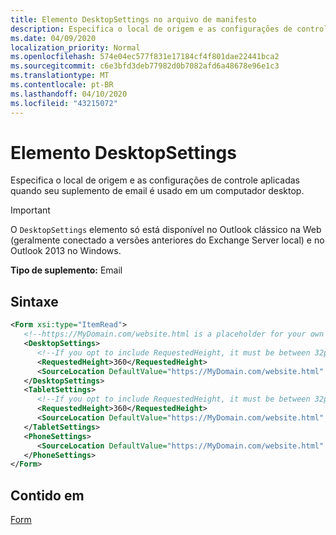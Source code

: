 ```yaml
---
title: Elemento DesktopSettings no arquivo de manifesto
description: Especifica o local de origem e as configurações de controle aplicadas quando seu suplemento de email é usado em um computador desktop.
ms.date: 04/09/2020
localization_priority: Normal
ms.openlocfilehash: 574e04ec577f831e17184cf4f801dae22441bca2
ms.sourcegitcommit: c6e3bfd3deb77982d0b7082afd6a48678e96e1c3
ms.translationtype: MT
ms.contentlocale: pt-BR
ms.lasthandoff: 04/10/2020
ms.locfileid: "43215072"
---
```

# <a name="desktopsettings-element"></a>Elemento DesktopSettings

Especifica o local de origem e as configurações de controle aplicadas quando seu suplemento de email é usado em um computador desktop.

> [!IMPORTANT]
> O `DesktopSettings` elemento só está disponível no Outlook clássico na Web (geralmente conectado a versões anteriores do Exchange Server local) e no Outlook 2013 no Windows.

**Tipo de suplemento:** Email

## <a name="syntax"></a>Sintaxe

```XML
<Form xsi:type="ItemRead">
   <!--https://MyDomain.com/website.html is a placeholder for your own add-in website.-->
   <DesktopSettings>
      <!--If you opt to include RequestedHeight, it must be between 32px to 450px, inclusive.-->
      <RequestedHeight>360</RequestedHeight>
      <SourceLocation DefaultValue="https://MyDomain.com/website.html" />
   </DesktopSettings>
   <TabletSettings>
      <!--If you opt to include RequestedHeight, it must be between 32px to 450px, inclusive.-->
      <RequestedHeight>360</RequestedHeight>
      <SourceLocation DefaultValue="https://MyDomain.com/website.html" />
   </TabletSettings>
   <PhoneSettings>
      <SourceLocation DefaultValue="https://MyDomain.com/website.html" />
   </PhoneSettings>
</Form>
```

## <a name="contained-in"></a>Contido em

[Form](form.md)
